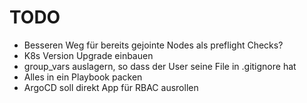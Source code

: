 # TODO

- Besseren Weg für bereits gejointe Nodes als preflight Checks?
- K8s Version Upgrade einbauen
- group_vars auslagern, so dass der User seine File in .gitignore hat
- Alles in ein Playbook packen
- ArgoCD soll direkt App für RBAC ausrollen
